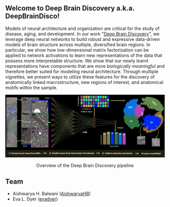 ## Welcome to Deep Brain Discovery a.k.a. DeepBrainDisco!

Models of neural architecture and organization are critical for the study of disease, aging, and development. In our work "<a href="" target="_blank">Deep Brain Discovery</a>", we leverage deep neural networks to build robust and expressive data-driven models of brain structure across multiple, diversified brain regions. In particular, we show how low-dimensional matrix factorization can be applied to network activations to learn new representations of the data that possess more interpretable structure. We show that our newly learnt representations have components that are more *biologically meaningful* and therefore better suited for modeling neural architecture. Through multiple vignettes, we present ways to utilize these features for the discovery of anatomically linked macrostructure, new regions of interest, and anatomical motifs within the sample. 

![](/images/overview_DeepBrainDisco_inverted.png)
<div align="center">Overview of the Deep Brain Discovery pipeline</div>

## Team
- Aishwarya H. Balwani ([AishwaryaHB](https://github.com/AishwaryaHB))
- Eva L. Dyer ([evadyer](https://github.com/evadyer))
